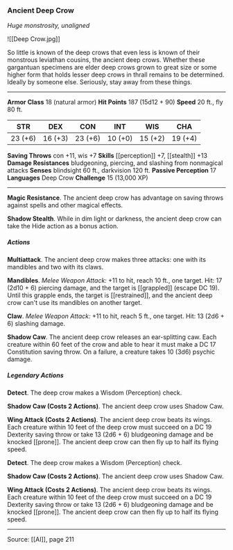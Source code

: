 ### Ancient Deep Crow
_Huge monstrosity, unaligned_

![[Deep Crow.jpg]]

So little is known of the deep crows that even less is known of their monstrous leviathan cousins, the ancient deep crows. Whether these gargantuan specimens are elder deep crows grown to great size or some higher form that holds lesser deep crows in thrall remains to be determined. Ideally by someone else. Seriously, stay away from these things.






---

**Armor Class** 18 (natural armor)
**Hit Points** 187 (15d12 + 90)
**Speed** 20 ft., fly 80 ft.

| STR     | DEX     | CON     | INT     | WIS     | CHA     |
|---------|---------|---------|---------|---------|---------|
| 23 (+6) | 16 (+3) | 23 (+6) | 10 (+0) | 15 (+2) | 19 (+4) |

**Saving Throws** con +11, wis +7
**Skills** [[perception]] +7, [[stealth]] +13
**Damage Resistances** bludgeoning, piercing, and slashing from nonmagical attacks
**Senses** blindsight 60 ft., darkvision 120 ft.
**Passive Perception** 17
**Languages** Deep Crow
**Challenge** 15 (13,000 XP)

---

**Magic Resistance**. The ancient deep crow has advantage on saving throws against spells and other magical effects.

**Shadow Stealth**. While in dim light or darkness, the ancient deep crow can take the Hide action as a bonus action.

##### Actions
**Multiattack**. The ancient deep crow makes three attacks: one with its mandibles and two with its claws.

**Mandibles**. _Melee Weapon Attack:_ +11 to hit, reach 10 ft., one target. Hit: 17 (2d10 + 6) piercing damage, and the target is [[grappled]] (escape DC 19). Until this grapple ends, the target is [[restrained]], and the ancient deep crow can't use its mandibles on another target.

**Claw**. _Melee Weapon Attack:_ +11 to hit, reach 5 ft., one target. Hit: 13 (2d6 + 6) slashing damage.

**Shadow Caw**. The ancient deep crow releases an ear-splitting caw. Each creature within 60 feet of the crow and able to hear it must make a DC 17 Constitution saving throw. On a failure, a creature takes 10 (3d6) psychic damage.

##### Legendary Actions
**Detect**. The deep crow makes a Wisdom (Perception) check.

**Shadow Caw (Costs 2 Actions)**. The ancient deep crow uses Shadow Caw.

**Wing Attack (Costs 2 Actions)**. The ancient deep crow beats its wings. Each creature within 10 feet of the deep crow must succeed on a DC 19 Dexterity saving throw or take 13 (2d6 + 6) bludgeoning damage and be knocked [[prone]]. The ancient deep crow can then fly up to half its flying speed.

**Detect**. The deep crow makes a Wisdom (Perception) check.

**Shadow Caw (Costs 2 Actions)**. The ancient deep crow uses Shadow Caw.

**Wing Attack (Costs 2 Actions)**. The ancient deep crow beats its wings. Each creature within 10 feet of the deep crow must succeed on a DC 19 Dexterity saving throw or take 13 (2d6 + 6) bludgeoning damage and be knocked [[prone]]. The ancient deep crow can then fly up to half its flying speed.


---

Source: [[AI]], page 211